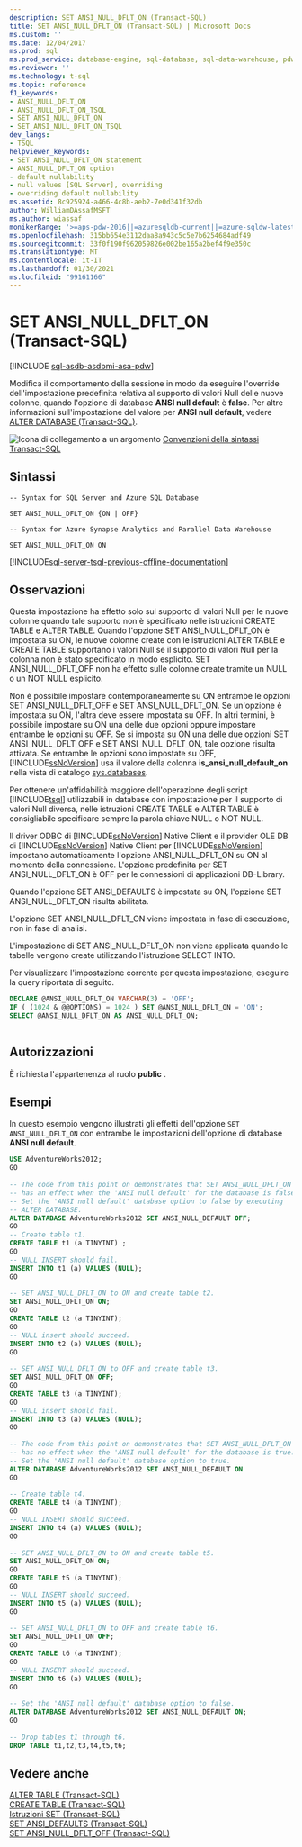 ```yaml
---
description: SET ANSI_NULL_DFLT_ON (Transact-SQL)
title: SET ANSI_NULL_DFLT_ON (Transact-SQL) | Microsoft Docs
ms.custom: ''
ms.date: 12/04/2017
ms.prod: sql
ms.prod_service: database-engine, sql-database, sql-data-warehouse, pdw
ms.reviewer: ''
ms.technology: t-sql
ms.topic: reference
f1_keywords:
- ANSI_NULL_DFLT_ON
- ANSI_NULL_DFLT_ON_TSQL
- SET ANSI_NULL_DFLT_ON
- SET_ANSI_NULL_DFLT_ON_TSQL
dev_langs:
- TSQL
helpviewer_keywords:
- SET ANSI_NULL_DFLT_ON statement
- ANSI_NULL_DFLT_ON option
- default nullability
- null values [SQL Server], overriding
- overriding default nullability
ms.assetid: 8c925924-a466-4c8b-aeb2-7e0d341f32db
author: WilliamDAssafMSFT
ms.author: wiassaf
monikerRange: '>=aps-pdw-2016||=azuresqldb-current||=azure-sqldw-latest||>=sql-server-2016||>=sql-server-linux-2017||=azuresqldb-mi-current'
ms.openlocfilehash: 315bb654e3112daa8a943c5c5e7b6254684adf49
ms.sourcegitcommit: 33f0f190f962059826e002be165a2bef4f9e350c
ms.translationtype: MT
ms.contentlocale: it-IT
ms.lasthandoff: 01/30/2021
ms.locfileid: "99161166"
---
```

# <a name="set-ansi_null_dflt_on-transact-sql"></a>SET ANSI_NULL_DFLT_ON (Transact-SQL)
[!INCLUDE [sql-asdb-asdbmi-asa-pdw](../../includes/applies-to-version/sql-asdb-asdbmi-asa-pdw.md)]

  Modifica il comportamento della sessione in modo da eseguire l'override dell'impostazione predefinita relativa al supporto di valori Null delle nuove colonne, quando l'opzione di database **ANSI null default** è **false**. Per altre informazioni sull'impostazione del valore per **ANSI null default**, vedere [ALTER DATABASE &#40;Transact-SQL&#41;](../../t-sql/statements/alter-database-transact-sql.md).  
  
 ![Icona di collegamento a un argomento](../../database-engine/configure-windows/media/topic-link.gif "Icona di collegamento a un argomento") [Convenzioni della sintassi Transact-SQL](../../t-sql/language-elements/transact-sql-syntax-conventions-transact-sql.md)  

## <a name="syntax"></a>Sintassi

```syntaxsql
-- Syntax for SQL Server and Azure SQL Database

SET ANSI_NULL_DFLT_ON {ON | OFF}
```

```syntaxsql
-- Syntax for Azure Synapse Analytics and Parallel Data Warehouse

SET ANSI_NULL_DFLT_ON ON
```

[!INCLUDE[sql-server-tsql-previous-offline-documentation](../../includes/sql-server-tsql-previous-offline-documentation.md)]

## <a name="remarks"></a>Osservazioni
 Questa impostazione ha effetto solo sul supporto di valori Null per le nuove colonne quando tale supporto non è specificato nelle istruzioni CREATE TABLE e ALTER TABLE. Quando l'opzione SET ANSI_NULL_DFLT_ON è impostata su ON, le nuove colonne create con le istruzioni ALTER TABLE e CREATE TABLE supportano i valori Null se il supporto di valori Null per la colonna non è stato specificato in modo esplicito. SET ANSI_NULL_DFLT_OFF non ha effetto sulle colonne create tramite un NULL o un NOT NULL esplicito.  
  
 Non è possibile impostare contemporaneamente su ON entrambe le opzioni SET ANSI_NULL_DFLT_OFF e SET ANSI_NULL_DFLT_ON. Se un'opzione è impostata su ON, l'altra deve essere impostata su OFF. In altri termini, è possibile impostare su ON una delle due opzioni oppure impostare entrambe le opzioni su OFF. Se si imposta su ON una delle due opzioni SET ANSI_NULL_DFLT_OFF e SET ANSI_NULL_DFLT_ON, tale opzione risulta attivata. Se entrambe le opzioni sono impostate su OFF, [!INCLUDE[ssNoVersion](../../includes/ssnoversion-md.md)] usa il valore della colonna **is_ansi_null_default_on** nella vista di catalogo [sys.databases](../../relational-databases/system-catalog-views/sys-databases-transact-sql.md).  
  
 Per ottenere un'affidabilità maggiore dell'operazione degli script [!INCLUDE[tsql](../../includes/tsql-md.md)] utilizzabili in database con impostazione per il supporto di valori Null diversa, nelle istruzioni CREATE TABLE e ALTER TABLE è consigliabile specificare sempre la parola chiave NULL o NOT NULL.  
  
 Il driver ODBC di [!INCLUDE[ssNoVersion](../../includes/ssnoversion-md.md)] Native Client e il provider OLE DB di [!INCLUDE[ssNoVersion](../../includes/ssnoversion-md.md)] Native Client per [!INCLUDE[ssNoVersion](../../includes/ssnoversion-md.md)] impostano automaticamente l'opzione ANSI_NULL_DFLT_ON su ON al momento della connessione. L'opzione predefinita per SET ANSI_NULL_DFLT_ON è OFF per le connessioni di applicazioni DB-Library.  
  
 Quando l'opzione SET ANSI_DEFAULTS è impostata su ON, l'opzione SET ANSI_NULL_DFLT_ON risulta abilitata.  
  
 L'opzione SET ANSI_NULL_DFLT_ON viene impostata in fase di esecuzione, non in fase di analisi.  
  
 L'impostazione di SET ANSI_NULL_DFLT_ON non viene applicata quando le tabelle vengono create utilizzando l'istruzione SELECT INTO.  
  
 Per visualizzare l'impostazione corrente per questa impostazione, eseguire la query riportata di seguito.  
  
```sql  
DECLARE @ANSI_NULL_DFLT_ON VARCHAR(3) = 'OFF';  
IF ( (1024 & @@OPTIONS) = 1024 ) SET @ANSI_NULL_DFLT_ON = 'ON';  
SELECT @ANSI_NULL_DFLT_ON AS ANSI_NULL_DFLT_ON;  
  
```  
  
## <a name="permissions"></a>Autorizzazioni  
 È richiesta l'appartenenza al ruolo **public** .  
  
## <a name="examples"></a>Esempi  
 In questo esempio vengono illustrati gli effetti dell'opzione `SET ANSI_NULL_DFLT_ON` con entrambe le impostazioni dell'opzione di database **ANSI null default**.  
  
```sql  
USE AdventureWorks2012;  
GO  
  
-- The code from this point on demonstrates that SET ANSI_NULL_DFLT_ON  
-- has an effect when the 'ANSI null default' for the database is false.  
-- Set the 'ANSI null default' database option to false by executing  
-- ALTER DATABASE.  
ALTER DATABASE AdventureWorks2012 SET ANSI_NULL_DEFAULT OFF;  
GO  
-- Create table t1.  
CREATE TABLE t1 (a TINYINT) ;  
GO   
-- NULL INSERT should fail.  
INSERT INTO t1 (a) VALUES (NULL);  
GO  
  
-- SET ANSI_NULL_DFLT_ON to ON and create table t2.  
SET ANSI_NULL_DFLT_ON ON;  
GO  
CREATE TABLE t2 (a TINYINT);  
GO   
-- NULL insert should succeed.  
INSERT INTO t2 (a) VALUES (NULL);  
GO  
  
-- SET ANSI_NULL_DFLT_ON to OFF and create table t3.  
SET ANSI_NULL_DFLT_ON OFF;  
GO  
CREATE TABLE t3 (a TINYINT);  
GO  
-- NULL insert should fail.  
INSERT INTO t3 (a) VALUES (NULL);  
GO  
  
-- The code from this point on demonstrates that SET ANSI_NULL_DFLT_ON   
-- has no effect when the 'ANSI null default' for the database is true.  
-- Set the 'ANSI null default' database option to true.  
ALTER DATABASE AdventureWorks2012 SET ANSI_NULL_DEFAULT ON  
GO  
  
-- Create table t4.  
CREATE TABLE t4 (a TINYINT);  
GO   
-- NULL INSERT should succeed.  
INSERT INTO t4 (a) VALUES (NULL);  
GO  
  
-- SET ANSI_NULL_DFLT_ON to ON and create table t5.  
SET ANSI_NULL_DFLT_ON ON;  
GO  
CREATE TABLE t5 (a TINYINT);  
GO   
-- NULL INSERT should succeed.  
INSERT INTO t5 (a) VALUES (NULL);  
GO  
  
-- SET ANSI_NULL_DFLT_ON to OFF and create table t6.  
SET ANSI_NULL_DFLT_ON OFF;  
GO  
CREATE TABLE t6 (a TINYINT);  
GO   
-- NULL INSERT should succeed.  
INSERT INTO t6 (a) VALUES (NULL);  
GO  
  
-- Set the 'ANSI null default' database option to false.  
ALTER DATABASE AdventureWorks2012 SET ANSI_NULL_DEFAULT ON;  
GO  
  
-- Drop tables t1 through t6.  
DROP TABLE t1,t2,t3,t4,t5,t6;  
```  
  
## <a name="see-also"></a>Vedere anche  
 [ALTER TABLE &#40;Transact-SQL&#41;](../../t-sql/statements/alter-table-transact-sql.md)   
 [CREATE TABLE &#40;Transact-SQL&#41;](../../t-sql/statements/create-table-transact-sql.md)   
 [Istruzioni SET &#40;Transact-SQL&#41;](../../t-sql/statements/set-statements-transact-sql.md)   
 [SET ANSI_DEFAULTS &#40;Transact-SQL&#41;](../../t-sql/statements/set-ansi-defaults-transact-sql.md)   
 [SET ANSI_NULL_DFLT_OFF &#40;Transact-SQL&#41;](../../t-sql/statements/set-ansi-null-dflt-off-transact-sql.md)  
  
  
